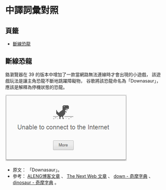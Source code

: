 中譯詞彙對照
=======


## 頁籤


* [斷線恐龍](#斷線恐龍)



## 斷線恐龍


鉻瀏覽器在 39 的版本中增加了一款當網路無法連線時才會出現的小遊戲，
該遊戲玩法是讓主角恐龍不斷地跳躍障礙物，
谷歌將該恐龍命名為「Downasaur」， 應該是解釋為停機狀態的恐龍。

![斷線恐龍](/mmrepo/chrome_downasaur.png)


* 原文： 「Downasaur」。
* 參考：
  [ALENG博客文章](https://www.aleng.net/archives/20141011942.html)
  、
  [The Next Web 文章](https://thenextweb.com/google/2014/09/25/googles-latest-chrome-build-hidden-game-can-play-offline/)
  、
  [down - 奇摩字典](http://tw.dictionary.search.yahoo.com/search?p=down)
  、
  [dinosaur - 奇摩字典](http://tw.dictionary.search.yahoo.com/search?p=dinosaur)
  。

